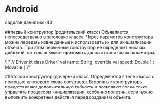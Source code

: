 # Android
садилов данил икс-431


##первый конструктор (родительский класс)
Объявляется непосредственно в заголовке класса. Через параметры конструктора можно 
передать извне данные и использовать их для инициализации объекта. При этом первичный
конструктор не определяет никаких действий, он только может принимать данные извне
через параметры. 

\\'''
// Driver.kt
class Driver(
    val name: String,
    override val speed: Double
) : Movable {
\\'''

##второй конструктор (дочерний класс)
Определяется в теле класса с помощью ключевого слова constructor.
Вторичные конструкторы предоставляют дополнительную гибкость и позволяют
более тонко управлять процессом инициализации, особенно полезны, если
нужно выполнить конкретные действия перед созданием объекта.





